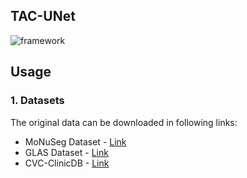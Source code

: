 ## TAC-UNet
![framework](https://github.com/)

## Usage
### 1. Datasets
The original data can be downloaded in following links:
* MoNuSeg Dataset - [Link](https://monuseg.grand-challenge.org/Data/)
* GLAS Dataset - [Link](https://warwick.ac.uk/fac/cross_fac/tia/data/glascontest)
* CVC-ClinicDB - [Link](https://polyp.grand-challenge.org/CVCClinicDB/)
